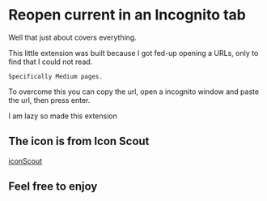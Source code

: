 # Reopen current in an Incognito tab

Well that just about covers everything. 

This little extension was built because I got fed-up opening a URLs, only to find that I could not read.

```Specifically Medium pages.```

To overcome this you can copy the url, open a incognito window and paste the url, then press enter.

I am lazy so made this extension

## The icon is from Icon Scout

[iconScout]

## Feel free to enjoy

[iconScout]: https://iconscout.com/icon/incognito-6